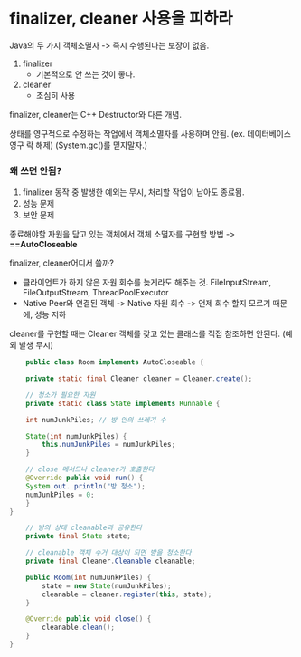 # finalizer, cleaner 사용올 피하라

Java의 두 가지 객체소멸자 -> 즉시 수행된다는 보장이 없음.
1. finalizer
	- 기본적으로 안 쓰는 것이 좋다.
2. cleaner
	- 조심히 사용

finalizer, cleaner는 C++ Destructor와 다른 개념.

상태를 영구적으로 수정하는 작업에서 객체소멸자를 사용하며 안됨. (ex. 데이터베이스 영구 락 해제)
(System.gc()를 믿지말자.)

### 왜 쓰면 안됨?
1. finalizer 동작 중 발생한 예외는 무시, 처리할 작업이 남아도 종료됨.
2. 성능 문제
3. 보안 문제

종료해야할 자원을 담고 있는 객체에서 객체 소멸자를 구현할 방법 -> **==AutoCloseable**

finalizer, cleaner어디서 쓸까?
- 클라이언트가 하지 않은 자원 회수를 늦게라도 해주는 것. FileInputStream, FileOutputStream, ThreadPoolExecutor
- Native Peer와 연결된 객체 -> Native 자원 회수 -> 언제 회수 할지 모르기 때문에, 성능 저하 

cleaner를 구현할 때는 Cleaner 객체를 갖고 있는 클래스를 직접 참조하면 안된다. (예외 발생 무시)

```Java
	public class Room implements AutoCloseable {

	private static final Cleaner cleaner = Cleaner.create();

	// 청소가 필요한 자원
	private static class State implements Runnable {

	int numJunkPiles; // 방 안의 쓰레기 수

	State(int numJunkPiles) {
		this.numJunkPiles = numJunkPiles;
	}

	// close 메서드나 cleaner가 호출한다
	@Override public void run() {
	System.out. println("방 청소");
	numJunkPiles = 0;
	}
}

	// 방의 상태 cleanable과 공유한다
	private final State state;

	// cleanable 객체 수거 대상이 되면 방을 청소한다
	private final Cleaner.Cleanable cleanable;

	public Room(int numJunkPiles) {
		state = new State(numJunkPiles);
		cleanable = cleaner.register(this, state);
	}

	@Override public void close() {
		cleanable.clean();
	}
}
```




